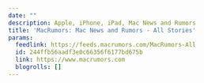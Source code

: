 ```yaml
---
date: ""
description: Apple, iPhone, iPad, Mac News and Rumors
title: 'MacRumors: Mac News and Rumors - All Stories'
params:
  feedlink: https://feeds.macrumors.com/MacRumors-All
  id: 244ffb56aadf3e0c66356f6177bd675b
  link: https://www.macrumors.com
  blogrolls: []
---
```

